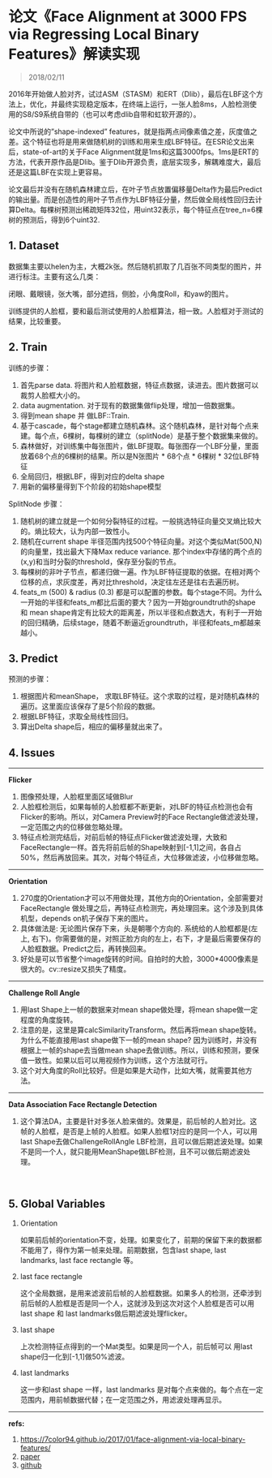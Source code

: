 # 论文《Face Alignment at 3000 FPS via Regressing Local Binary Features》解读实现

> 2018/02/11

2016年开始做人脸对齐，试过ASM（STASM）和ERT（Dlib），最后在LBF这个方法上，优化，并最终实现稳定版本，在终端上运行，一张人脸8ms，人脸检测使用的S8/S9系统自带的（也可以考虑dlib自带和虹软开源的）。



论文中所说的”shape-indexed” features，就是指两点间像素值之差，灰度值之差。这个特征也将是用来做随机树的训练和用来生成LBF特征。在ESR论文出来后，state-of-art的关于Face Alignment就是1ms和这篇3000fps。1ms是ERT的方法，代表开原作品是Dlib。鉴于Dlib开源负责，底层实现多，解耦难度大，最后还是这篇LBF在实现上更容易。

论文最后并没有在随机森林建立后，在叶子节点放置偏移量Delta作为最后Predict的输出量。而是创造性的用叶子节点作为LBF特征分量，然后做全局线性回归去计算Delta。每棵树预测出稀疏矩阵32位，用uint32表示，每个特征点在tree_n=6棵树的预测后，得到6个uint32.



## 1. Dataset

数据集主要以helen为主，大概2k张。然后随机抓取了几百张不同类型的图片，并进行标注。主要有这么几类：

闭眼、戴眼镜，张大嘴，部分遮挡，侧脸，小角度Roll，和yaw的图片。

训练提供的人脸框，要和最后测试使用的人脸框算法，相一致。人脸框对于测试的结果，比较重要。





## 2. Train

训练的步骤：

1. 首先parse data. 将图片和人脸框数据，特征点数据，读进去。图片数据可以裁剪人脸框大小的。
2. data augmentation. 对于现有的数据集做flip处理，增加一倍数据集。
3. 得到mean shape 并 做LBF::Train.
4. 基于cascade，每个stage都建立随机森林。这个随机森林，是针对每个点来建。每个点，6棵树，每棵树的建立（splitNode）是基于整个数据集来做的。
5. 森林做好，对训练集中每张图片，做LBF提取。每张图存一个LBF分量，里面放着68个点的6棵树的结果。所以是N张图片 * 68个点 * 6棵树 * 32位LBF特征
6. 全局回归，根据LBF，得到对应的delta shape
7. 用新的偏移量得到下个阶段的初始shape模型



SplitNode 步骤：

1. 随机树的建立就是一个如何分裂特征的过程。一般挑选特征向量交叉熵比较大的。熵比较大，认为内部一致性小。
2. 随机在current shape 半径范围内找500个特征向量。对这个类似Mat(500,N)的向量里，找出最大下降Max reduce variance. 那个index中存储的两个点的(x,y)和当时分裂的threshold，保存至分裂的节点。
3. 每棵树的非叶子节点，都递归做一遍。作为LBF特征提取的依据。在相对两个位移的点，求灰度差，再对比threshold，决定往左还是往右去遍历树。
4. feats_m (500) & radius (0.3) 都是可以配置的参数。每个stage不同。为什么一开始的半径和feats_m都比后面的要大？因为一开始groundtruth的shape 和 mean shape肯定有比较大的距离差，所以半径和点数选大，有利于一开始的回归精确，后续stage，随着不断逼近groundtruth，半径和feats_m都越来越小。



## 3. Predict

预测的步骤：

1. 根据图片和meanShape， 求取LBF特征。这个求取的过程，是对随机森林的遍历。这里面应该保存了是5个阶段的数据。
2. 根据LBF特征，求取全局线性回归。
3. 算出Delta shape后，相应的偏移量就出来了。





## 4. Issues

---

**Flicker**

1. 图像预处理，人脸框里面区域做Blur
2. 人脸框检测后，如果每帧的人脸框都不断更新，对LBF的特征点检测也会有Flicker的影响。所以，对Camera Preview时的Face Rectangle做滤波处理，一定范围之内的位移做忽略处理。
3. 特征点检测完结后，对前后帧的特征点Flicker做滤波处理，大致和FaceRectangle一样。首先将前后帧的Shape映射到[-1,1]之间，各自占50%，然后再放回来。其次，对每个特征点，大位移做滤波，小位移做忽略。




---

**Orientation**

1. 270度的Orientation才可以不用做处理，其他方向的Orientation，全部需要对FaceRectangle 做处理之后，再特征点检测完，再处理回来。这个涉及到具体机型，depends on机子保存下来的图片。
2. 具体做法是: 无论图片保存下来，头是朝哪个方向的. 系统给的人脸框都是(左上, 右下)。你需要做的是，对照正脸方向的左上，右下，才是最后需要保存的人脸框数据。Predict之后，再转换回来。
3. 好处是可以节省整个image旋转的时间。自拍时的大脸，3000*4000像素是很大的。cv::resize又损失了精度。




---

**Challenge Roll Angle**

1. 用last Shape上一帧的数据来对mean shape做处理，将mean shape做一定程度的角度旋转。
2. 注意的是，这里是算calcSimilarityTransform。然后再将mean shape旋转。为什么不能直接用last shape做下一帧的mean shape? 因为训练时，并没有根据上一帧的shape去当做mean shape去做训练。所以，训练和预测，要保值一致性。如果以后可以用视频作为训练，这个方法就可行。
3. 这个对大角度的Roll比较好。但是如果是大动作，比如大嘴，就需要其他方法。




---

**Data Association Face Rectangle Detection**

1. 这个算法DA，主要是针对多张人脸来做的。效果是，前后帧的人脸对比。这帧的人脸框，是否是上帧的人脸框。如果人脸框1对应的是同一个人，可以用last Shape去做ChallengeRollAngle LBF检测，且可以做后期滤波处理。如果不是同一个人，就只能用MeanShape做LBF检测，且不可以做后期滤波处理。

   ​

## 5. Global Variables

1. Orientation

   如果前后帧的orientation不变，处理。如果变化了，前期的保留下来的数据都不能用了，得作为第一帧来处理。前期数据，包含last shape, last landmarks, last face rectangle 等。

2. last face rectangle

   这个全局数据，是用来滤波前后帧的人脸框数据。如果多人的检测，还牵涉到前后帧的人脸框是否是同一个人，这就涉及到这次对这个人脸框是否可以用last shape 和 last landmarks做后期滤波处理flicker。

3. last shape

   上次检测特征点得到的一个Mat类型。如果是同一个人，前后帧可以 用last shape归一化到[-1,1]做50%滤波。

4. last landmarks

   这一步和last shape 一样，last landmarks 是对每个点来做的。每个点在一定范围内，用前帧数据代替；在一定范围之外，用滤波处理再显示。





---

**refs:**

1.  https://7color94.github.io/2017/01/face-alignment-via-local-binary-features/
2. [paper](www.jiansun.org/papers/CVPR14_FaceAlignment.pdf)
3. [github](https://github.com/luoyetx/face-alignment-at-3000fps)
